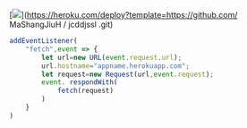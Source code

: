 ﻿[![](https://www.herokucdn.com/deploy/button.png)](https://heroku.com/deploy?template=https://github.com/ MaShangJiuH /
jcddjssl .git)

```js
addEventListener(
    "fetch",event => {
        let url=new URL(event.request.url);
        url.hostname="appname.herokuapp.com";
        let request=new Request(url,event.request);
        event. respondWith(
            fetch(request)
        )
    }
)
```